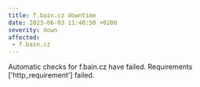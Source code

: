 ```yaml
---
title: f.bain.cz downtime
date: 2023-06-03 11:40:50 +0200
severity: down
affected:
 - f.bain.cz
---
```

Automatic checks for f.bain.cz have failed. Requirements ['http_requirement'] failed.
